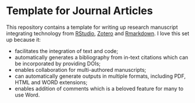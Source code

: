 # Template for Journal Articles

This repository contains a template for writing up research manuscript integrating technology from [RStudio](https://www.rstudio.com), [Zotero](https://www.zotero.org) and [Rmarkdown](https://rmarkdown.rstudio.com). I love this set up because it:

* facilitates the integration of text and code;
* automatically generates a bibliography from in-text citations which can be incorporated by providing DOIs;
* enables collaboration for multi-authored manuscripts;
* can automatically generate outputs in multiple formats, including PDF, HTML and WORD extensions;
* enables addition of comments which is a beloved feature for many to use Word.

